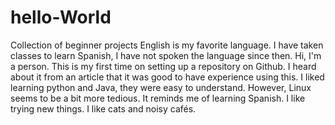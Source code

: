 # hello-World
Collection of beginner projects
English is my favorite language.
I have taken classes to learn Spanish,
I have not spoken the language since then.
Hi, I'm a person.
This is my first time on setting up a repository on Github.
I heard about it from an article that it was good to have
experience using this.
I liked learning python and Java, they were easy to understand.
However, Linux seems to be a bit more tedious. 
It reminds me of learning Spanish.
I like trying new things. 
I like cats and noisy cafés.

